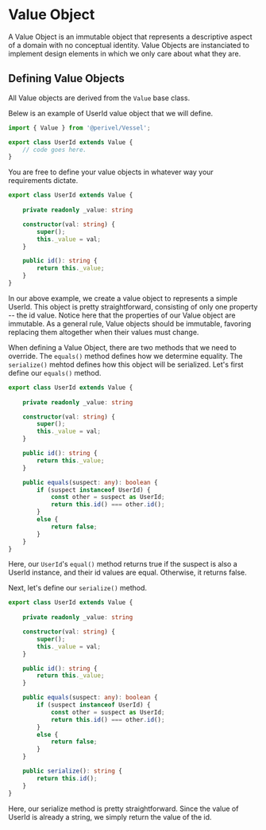 # Value Object
A Value Object is an immutable object that represents a descriptive aspect of a domain with no 
conceptual identity. Value Objects are instanciated to implement design elements in 
which we only care about what they are. 

## Defining Value Objects
All Value objects are derived from the `Value` base class.

Belew is an example of UserId value object that we will define.
```ts
import { Value } from '@perivel/Vessel';

export class UserId extends Value {
    // code goes here.
}
```
You are free to define your value objects in whatever way your requirements dictate. 
```ts
export class UserId extends Value {
    
    private readonly _value: string

    constructor(val: string) {
        super();
        this._value = val;
    }

    public id(): string {
        return this._value;
    }
}
```
In our above example, we create a value object to represents a simple UserId. This object is pretty straightforward, consisting of only one property -- the id value. Notice here that the properties of our Value object are immutable. As a general rule, Value objects should be immutable, favoring replacing them altogether when their values must change.

When defining a Value Object, there are two methods that we need to override. The `equals()` method defines how we determine equality. The `serialize()` mehtod defines how this object will be serialized. Let's first define our `equals()` method.
```ts
export class UserId extends Value {
    
    private readonly _value: string

    constructor(val: string) {
        super();
        this._value = val;
    }

    public id(): string {
        return this._value;
    }

    public equals(suspect: any): boolean {
        if (suspect instanceof UserId) {
            const other = suspect as UserId;
            return this.id() === other.id();
        }
        else {
            return false;
        }
    }
}
```
Here, our `UserId`'s `equal()` method returns true if the suspect is also a UserId instance, and their id values are equal. Otherwise, it returns false.

Next, let's define our `serialize()` method.
```ts
export class UserId extends Value {
    
    private readonly _value: string

    constructor(val: string) {
        super();
        this._value = val;
    }

    public id(): string {
        return this._value;
    }

    public equals(suspect: any): boolean {
        if (suspect instanceof UserId) {
            const other = suspect as UserId;
            return this.id() === other.id();
        }
        else {
            return false;
        }
    }

    public serialize(): string {
        return this.id();
    }
}
```
Here, our serialize method is pretty straightforward. Since the value of UserId is already a string, we simply return the value of the id. 
